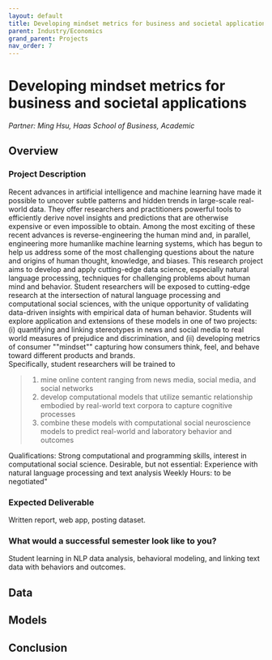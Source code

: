```yaml
---
layout: default
title: Developing mindset metrics for business and societal applications
parent: Industry/Economics
grand_parent: Projects 
nav_order: 7
---
```



# Developing mindset metrics for business and societal applications
*Partner: Ming Hsu, Haas School of Business, Academic*

## Overview
### Project Description
Recent advances in artificial intelligence and machine learning have made it possible to uncover subtle patterns and hidden trends in large-scale real-world data. They offer researchers and practitioners powerful tools to efficiently derive novel insights and predictions that are otherwise expensive or even impossible to obtain. Among the most exciting of these recent advances is reverse-engineering the human mind and, in parallel, engineering more humanlike machine learning systems, which has begun to help us address some of the most challenging questions about the nature and origins of human thought, knowledge, and biases. 
This research project aims to develop and apply cutting-edge data science, especially natural language processing, techniques for challenging problems about human mind and behavior. Student researchers will be exposed to cutting-edge research at the intersection of natural language processing and computational social sciences, with the unique opportunity of validating data-driven insights with empirical data of human behavior. 
Students will explore application and extensions of these models in one of two projects: (i) quantifying and linking stereotypes in news and social media to real world measures of prejudice and discrimination, and (ii) developing metrics of consumer ""mindset"" capturing how consumers think, feel, and behave toward different products and brands.  
Specifically, student researchers will be trained to 

>1. mine online content ranging from news media, social media, and social networks 
>2. develop computational models that utilize semantic relationship embodied by real-world text corpora to capture cognitive processes
>3. combine these models with computational social neuroscience models to predict real-world and laboratory behavior and outcomes

Qualifications: Strong computational and programming skills, interest in computational social science. 
Desirable, but not essential: Experience with natural language processing and text analysis
Weekly Hours: to be negotiated"

### Expected Deliverable
Written report, web app, posting dataset.

### What would a successful semester look like to you?
Student learning in NLP data analysis, behavioral modeling, and linking text data with behaviors and outcomes. 

## Data

## Models

## Conclusion


```python

```
